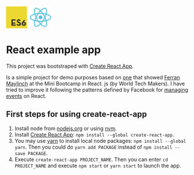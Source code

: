 <a href="http://www.ecma-international.org/ecma-262/6.0/"><img src="https://github.com/MarioTerron/logo-images/blob/master/logos/es6.png" height= "60px"></a>
<a href="https://facebook.github.io/react/"><img src="https://github.com/MarioTerron/logo-images/blob/master/logos/react.png" height= "60px"></a>

# React example app

This project was bootstraped with [Create React App](https://github.com/facebookincubator/create-react-app).

Is a simple project for demo purposes based on [one](https://github.com/fmaylinch/youtube-react) that showed [Ferran Maylinch](https://github.com/fmaylinch) at the Mini Bootcamp in React. js (by World Tech Makers). I have tried to improve it following the patterns defined by Facebook for [managing events](https://reactjs.org/docs/handling-events.html) on React.

## First steps for using create-react-app

1. Install node from [nodejs.org](https://nodejs.org) or using [nvm](https://github.com/creationix/nvm).
2. Install [Create React App](https://github.com/facebookincubator/create-react-app): `npm install --global create-react-app`.
3. You may use [yarn](https://yarnpkg.com) to install local node packages: `npm install --global yarn`.  Then you could do `yarn add PACKAGE` instead of `npm install --save PACKAGE`.
4. Execute `create-react-app PROJECT_NAME`. Then you can enter `cd PROJECT_NAME` and execute `npm start` or `yarn start` to launch the app.

